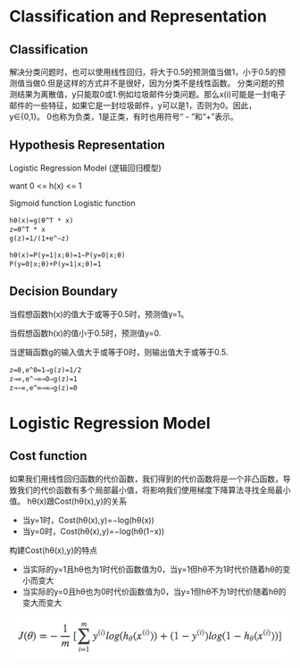 # Classification and Representation

## Classification
解决分类问题时，也可以使用线性回归，将大于0.5的预测值当做1，小于0.5的预测值当做0.但是这样的方式并不是很好，因为分类不是线性函数。
分类问题的预测结果为离散值，y只能取0或1.例如垃圾邮件分类问题。那么x(i)可能是一封电子邮件的一些特征，如果它是一封垃圾邮件，y可以是1，否则为0。因此，y∈{0,1}。 0也称为负类，1是正类，有时也用符号“ - ”和“+”表示。

## Hypothesis Representation
Logistic Regression Model (逻辑回归模型)

want 0 <= h(x) <= 1

Sigmoid function
Logistic function

```
hθ(x)=g(θ^T * x)
z=θ^T * x
g(z)=1/(1+e^−z)
```
```
hθ(x)=P(y=1|x;θ)=1−P(y=0|x;θ)
P(y=0|x;θ)+P(y=1|x;θ)=1
```
## Decision Boundary
当假想函数h(x)的值大于或等于0.5时，预测值y=1。

当假想函数h(x)的值小于0.5时，预测值y=0.

当逻辑函数g的输入值大于或等于0时，则输出值大于或等于0.5.
```
z=0,e^0=1⇒g(z)=1/2
z→∞,e^−∞→0⇒g(z)=1
z→−∞,e^∞→∞⇒g(z)=0
```
# Logistic Regression Model
## Cost function
如果我们用线性回归函数的代价函数，我们得到的代价函数将是一个非凸函数，导致我们的代价函数有多个局部最小值，将影响我们使用梯度下降算法寻找全局最小值。
hθ(x)跟Cost(hθ(x),y)的关系
* 当y=1时，Cost(hθ(x),y)=−log(hθ(x))
* 当y=0时，Cost(hθ(x),y)=−log(hθ(1−x))

构建Cost(hθ(x),y)的特点
* 当实际的y=1且hθ也为1时代价函数值为0，当y=1但hθ不为1时代价随着hθ的变小而变大
* 当实际的y=0且hθ也为0时代价函数值为0，当y=1但hθ不为1时代价随着hθ的变大而变大

![cost function](/img/CostFunction02.jpeg)

